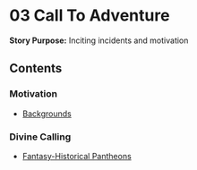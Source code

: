 # 03 Call To Adventure

**Story Purpose:** Inciting incidents and motivation

## Contents

### Motivation

- [Backgrounds](motivation/backgrounds.md)

### Divine Calling

- [Fantasy-Historical Pantheons](divine_calling/fantasy-historical_pantheons.md)

